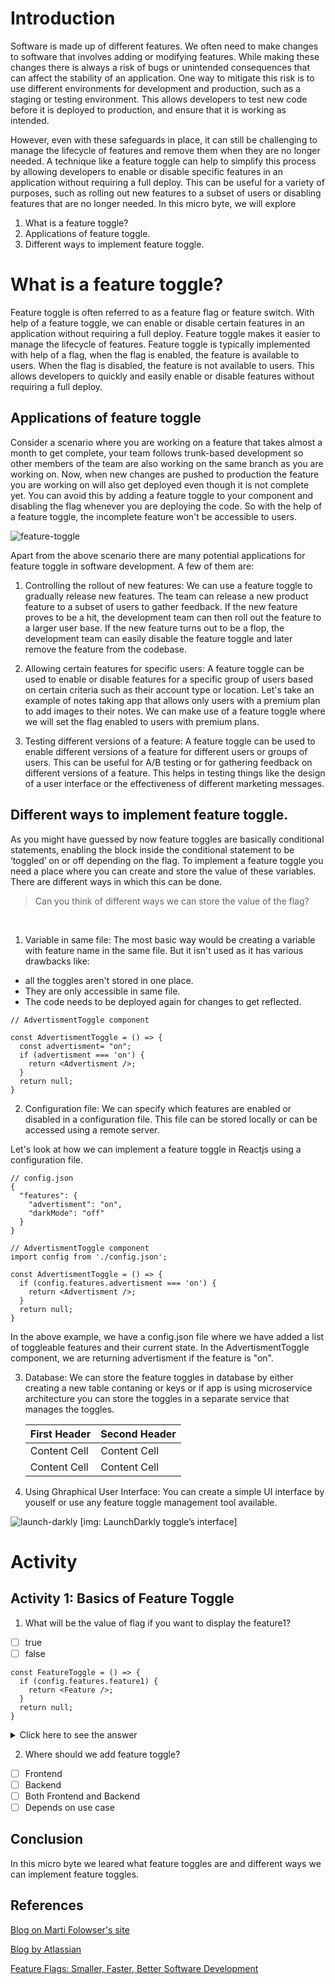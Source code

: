 # Introduction

Software is made up of different features. We often need to make changes to software that involves adding or modifying features. While making these changes there is always a risk of bugs or unintended consequences that can affect the stability of an application. One way to mitigate this risk is to use different environments for development and production, such as a staging or testing environment. This allows developers to test new code before it is deployed to production, and ensure that it is working as intended.

However, even with these safeguards in place, it can still be challenging to manage the lifecycle of features and remove them when they are no longer needed. A technique like a feature toggle can help to simplify this process by allowing developers to enable or disable specific features in an application without requiring a full deploy. This can be useful for a variety of purposes, such as rolling out new features to a subset of users or disabling features that are no longer needed.
In this micro byte, we will explore

1. What is a feature toggle?
2. Applications of feature toggle.
3. Different ways to implement feature toggle.

# What is a feature toggle?

Feature toggle is often referred to as a feature flag or feature switch. With help of a feature toggle, we can enable or disable certain features in an application without requiring a full deploy. Feature toggle makes it easier to manage the lifecycle of features. Feature toggle is typically implemented with help of a flag, when the flag is enabled, the feature is available to users. When the flag is disabled, the feature is not available to users. This allows developers to quickly and easily enable or disable features without requiring a full deploy.

## Applications of feature toggle

Consider a scenario where you are working on a feature that takes almost a month to get complete, your team follows trunk-based development so other members of the team are also working on the same branch as you are working on. Now, when new changes are pushed to production the feature you are working on will also get deployed even though it is not complete yet. You can avoid this by adding a feature toggle to your component and disabling the flag whenever you are deploying the code. So with the help of a feature toggle, the incomplete feature won't be accessible to users.

![feature-toggle](/UNDERSTANDING%20FEATURE%20TOGGLE/Images/FEATURE_TOGGLE.png)

Apart from the above scenario there are many potential applications for feature toggle in software development. A few of them are:

1. Controlling the rollout of new features: We can use a feature toggle to gradually release new features. The team can release a new product feature to a subset of users to gather feedback. If the new feature proves to be a hit, the development team can then roll out the feature to a larger user base. If the new feature turns out to be a flop, the development team can easily disable the feature toggle and later remove the feature from the codebase.

2. Allowing certain features for specific users: A feature toggle can be used to enable or disable features for a specific group of users based on certain criteria such as their account type or location. Let's take an example of notes taking app that allows only users with a premium plan to add images to their notes. We can make use of a feature toggle where we will set the flag enabled to users with premium plans.

3. Testing different versions of a feature: A feature toggle can be used to enable different versions of a feature for different users or groups of users. This can be useful for A/B testing or for gathering feedback on different versions of a feature. This helps in testing things like the design of a user interface or the effectiveness of different marketing messages.

## Different ways to implement feature toggle.

As you might have guessed by now feature toggles are basically conditional statements, enabling the block inside the conditional statement to be ‘toggled’ on or off depending on the flag. To implement a feature toggle you need a place where you can create and store the value of these variables. There are different ways in which this can be done.

> Can you think of different ways we can store the value of the flag?

&nbsp;

1. Variable in same file: The most basic way would be creating a variable with feature name in the same file. But it isn't used as it has various drawbacks like:

- all the toggles aren't stored in one place.
- They are only accessible in same file.
- The code needs to be deployed again for changes to get reflected.

```
// AdvertismentToggle component

const AdvertismentToggle = () => {
  const advertisment= "on";
  if (advertisment === 'on') {
    return <Advertisment />;
  }
  return null;
}

```

2. Configuration file: We can specify which features are enabled or disabled in a configuration file. This file can be stored locally or can be accessed using a remote server.

Let's look at how we can implement a feature toggle in Reactjs using a configuration file.

```
// config.json
{
  "features": {
    "advertisment": "on",
    "darkMode": "off"
  }
}

// AdvertismentToggle component
import config from './config.json';

const AdvertismentToggle = () => {
  if (config.features.advertisment === 'on') {
    return <Advertisment />;
  }
  return null;
}

```

In the above example, we have a config.json file where we have added a list of toggleable features and their current state. In the AdvertismentToggle component, we are returning advertisment if the feature is "on".

3. Database: We can store the feature toggles in database by either creating a new table contaning or keys or if app is using microservice architecture you can store the toggles in a separate service that manages the toggles.

   | First Header | Second Header |
   | ------------ | ------------- |
   | Content Cell | Content Cell  |
   | Content Cell | Content Cell  |

4. Using Ghraphical User Interface: You can create a simple UI interface by youself or use any feature toggle management tool available.

![launch-darkly](/UNDERSTANDING%20FEATURE%20TOGGLE/Images/LaunchDarkly.png)
[img: LaunchDarkly toggle’s interface]

# Activity

## Activity 1: Basics of Feature Toggle

1. What will be the value of flag if you want to display the feature1?

- [ ] true
- [ ] false

```
const FeatureToggle = () => {
  if (config.features.feature1) {
    return <Feature />;
  }
  return null;
}
```

<details>
<summary>Click here to see the answer</summary>
The value of the flag should be <b>true</b>
According to the given code, if the flag value is true then it will return the Feature component.

Generally, for the feature to be displayed flag needs to be enabled.

</details>

2. Where should we add feature toggle?

- [ ] Frontend
- [ ] Backend
- [ ] Both Frontend and Backend
- [ ] Depends on use case

## Conclusion

In this micro byte we leared what feature toggles are and different ways we can implement feature toggles.

## References

[Blog on Marti Folowser's site](https://martinfowler.com/articles/feature-toggles.html)

[Blog by Atlassian](https://www.atlassian.com/continuous-delivery/principles/feature-flags)

[Feature Flags: Smaller, Faster, Better Software Development](https://medium.com/@dehora/feature-flags-smaller-better-faster-software-development-f2eab58df0f9)
